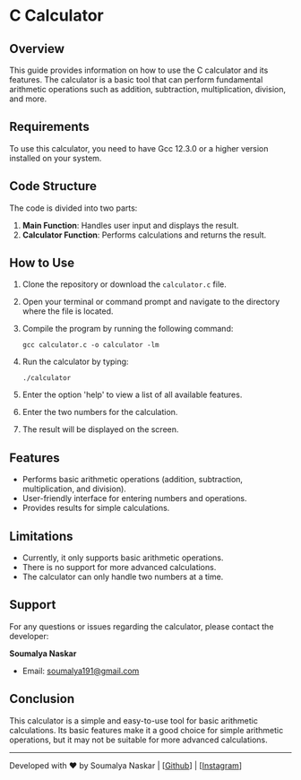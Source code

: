 # C Calculator

## Overview

This guide provides information on how to use the C calculator and its features. The calculator is a basic tool that can perform fundamental arithmetic operations such as addition, subtraction, multiplication, division, and more.

## Requirements

To use this calculator, you need to have Gcc 12.3.0 or a higher version installed on your system.

## Code Structure

The code is divided into two parts:

1. **Main Function**: Handles user input and displays the result.
2. **Calculator Function**: Performs calculations and returns the result.

## How to Use

1. Clone the repository or download the `calculator.c` file.
2. Open your terminal or command prompt and navigate to the directory where the file is located.
3. Compile the program by running the following command:

    ```shell
    gcc calculator.c -o calculator -lm
    ```

4. Run the calculator by typing:

    ```shell
    ./calculator
    ```

5. Enter the option 'help' to view a list of all available features.
6. Enter the two numbers for the calculation.
7. The result will be displayed on the screen.

## Features

- Performs basic arithmetic operations (addition, subtraction, multiplication, and division).
- User-friendly interface for entering numbers and operations.
- Provides results for simple calculations.

## Limitations

- Currently, it only supports basic arithmetic operations.
- There is no support for more advanced calculations.
- The calculator can only handle two numbers at a time.

## Support

For any questions or issues regarding the calculator, please contact the developer:

**Soumalya Naskar**
- Email: soumalya191@gmail.com

## Conclusion

This calculator is a simple and easy-to-use tool for basic arithmetic calculations. Its basic features make it a good choice for simple arithmetic operations, but it may not be suitable for more advanced calculations.

---

Developed with ❤️ by Soumalya Naskar | [[Github](https://github.com/soumalya-blazing-geek)] | [[Instagram](https://instagram.com/blazing_soumalya)]
